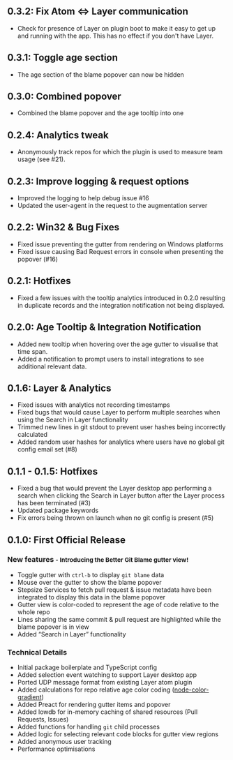 ## 0.3.2: Fix Atom <=> Layer communication
* Check for presence of Layer on plugin boot to make it easy to get up and running with the app. This has no effect if you don't have Layer.

## 0.3.1: Toggle age section
* The age section of the blame popover can now be hidden

## 0.3.0: Combined popover
* Combined the blame popover and the age tooltip into one

## 0.2.4: Analytics tweak
* Anonymously track repos for which the plugin is used to measure team usage (see #21).

## 0.2.3: Improve logging & request options
* Improved the logging to help debug issue #16
* Updated the user-agent in the request to the augmentation server

## 0.2.2: Win32 & Bug Fixes
* Fixed issue preventing the gutter from rendering on Windows platforms
* Fixed issue causing Bad Request errors in console when presenting the popover (#16)

## 0.2.1: Hotfixes
* Fixed a few issues with the tooltip analytics introduced in 0.2.0 resulting in duplicate records and the integration notification not being displayed.

## 0.2.0: Age Tooltip & Integration Notification
* Added new tooltip when hovering over the age gutter to visualise that time span.
* Added a notification to prompt users to install integrations to see additional relevant data.

## 0.1.6: Layer & Analytics
* Fixed issues with analytics not recording timestamps
* Fixed bugs that would cause Layer to perform multiple searches when using the Search in Layer functionality
* Trimmed new lines in git stdout to prevent user hashes being incorrectly calculated
* Added random user hashes for analytics where users have no global git config email set (#8)

## 0.1.1 - 0.1.5: Hotfixes
* Fixed a bug that would prevent the Layer desktop app performing a search when clicking the Search in Layer button after the Layer process has been terminated (#3)
* Updated package keywords
* Fix errors being thrown on launch when no git config is present (#5)

## 0.1.0: First Official Release
### New features <small>- Introducing the Better Git Blame gutter view!</small>
* Toggle gutter with `ctrl-b` to display `git blame` data
* Mouse over the gutter to show the blame popover
* Stepsize Services to fetch pull request & issue metadata have been integrated to display this data in the blame popover
* Gutter view is color-coded to represent the age of code relative to the whole repo
* Lines sharing the same commit & pull request are highlighted while the blame popover is in view
* Added “Search in Layer” functionality

### Technical Details
* Initial package boilerplate and TypeScript config
* Added selection event watching to support Layer desktop app
* Ported UDP message format from existing Layer atom plugin
* Added calculations for repo relative age color coding ([node-color-gradient](https://github.com/Stepsize/node-color-gradient))
* Added Preact for rendering gutter items and popover
* Added lowdb for in-memory caching of shared resources (Pull Requests, Issues)
* Added functions for handling `git` child processes
* Added logic for selecting relevant code blocks for gutter view regions
* Added anonymous user tracking
* Performance optimisations
